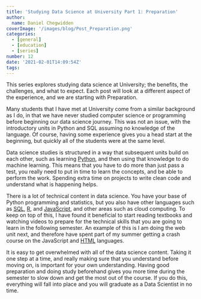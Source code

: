 ```yaml
---
title: 'Studying Data Science at University Part 1: Preparation'
author: 
  name: Daniel Chegwidden
coverImage: '/images/blog/Post_Preparation.png'
categories:
  - [general]
  - [education]
  - [series]
number: 12
date: '2021-02-01T14:09:54Z'
tags:
---
```


This series explores studying data science at University; the benefits, the challenges, and what to expect. Each post will look at a different aspect of the experience, and we are starting with Preparation.

Many students that I have met at University come from a similar background as I do, in that we have never studied computer science or programming before beginning our data science journey. This was not an issue, with the introductory units in Python and SQL assuming no knowledge of the language. Of course, having some experience gives you a head start at the beginning, but quickly all of the students were at the same level.

Data science studies is structured in a way that subsequent units build on each other, such as learning [Python](https://www.python.org/), and then using that knowledge to do machine learning. This means that you have to do more than just pass a test, you really need to put in time to learn the concepts, and be able to perform the work. Spending extra time on projects to write clean code and understand what is happening helps.

There is a lot of technical content in data science. You have your base of Python programming and statistics, but you also have other languages such as [SQL](https://en.wikipedia.org/wiki/SQL), [R](https://www.r-project.org/), and [JavaScript](https://www.javascript.com/), and other areas such as cloud computing. To keep on top of this, I have found it beneficial to start reading textbooks and watching videos to prepare for the technical skills that you are going to learn in the following semester. An example of this is I am doing the web unit next, and therefore have spent part of my summer getting a crash course on the JavaScript and [HTML](https://en.wikipedia.org/wiki/HTML) languages.

It is easy to get overwhelmed with all of the data science content. Taking it one step at a time, and really making sure that you understand before moving on, is important for your own understanding. Having good preparation and doing study beforehand gives you more time during the semester to slow down and get the most out of the course. If you do this, everything will fall into place and you will graduate as a Data Scientist in no time.
